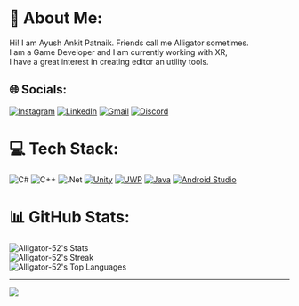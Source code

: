 # 💫 About Me:
Hi! I am Ayush Ankit Patnaik. Friends call me Alligator sometimes.<br>I am a Game Developer and I am currently working with XR, <br> I have a great interest in creating editor an utility tools.


## 🌐 Socials:
[![Instagram](https://img.shields.io/badge/Instagram-%23E4405F.svg?style=for-the-badge&logo=instagram&logoColor=white)](https://instagram.com/arigeta_sama)
[![LinkedIn](https://img.shields.io/badge/LinkedIn-%230077B5.svg?style=for-the-badge&logo=linkedin&logoColor=white)](https://www.linkedin.com/in/ayush-a-patnaik-29191220b/)
[![Gmail](https://img.shields.io/badge/Gmail-%23E4405F.svg?style=for-the-badge&logo=gmail&logoColor=white)](mailto:ayushankitpatnaik99@gmail.com)
[![Discord](https://img.shields.io/badge/Discord-_arigeta_-7289DA.svg?style=for-the-badge&logo=discord&logoColor=white)](https://discord.com/users/_arigeta_)
# 💻 Tech Stack:
![C#](https://img.shields.io/badge/c%23-%23239120.svg?style=for-the-badge&logo=csharp&logoColor=white) ![C++](https://img.shields.io/badge/c++-%2300599C.svg?style=for-the-badge&logo=c%2B%2B&logoColor=white) ![.Net](https://img.shields.io/badge/.NET-5C2D91?style=for-the-badge&logo=.net&logoColor=white) [![Unity](https://img.shields.io/badge/Unity-%23000000.svg?style=for-the-badge&logo=unity&logoColor=white)](https://unity.com/) [![UWP](https://img.shields.io/badge/UWP-%230072C6.svg?style=for-the-badge&logo=windows&logoColor=white)](https://docs.microsoft.com/en-us/windows/uwp/) [![Java](https://img.shields.io/badge/Java-yellow?style=for-the-badge&logo=java&logoColor=White)](https://www.java.com/en/) [![Android Studio](https://img.shields.io/badge/Android_Studio-333333?style=for-the-badge&logo=android-studio&logoColor=green)](https://developer.android.com/studio)


# 📊 GitHub Stats:
![Alligator-52's Stats](https://github-readme-stats.vercel.app/api?username=Alligator-52&theme=vue-dark&show_icons=true&hide_border=true&count_private=true)<br>
![Alligator-52's Streak](https://github-readme-streak-stats.herokuapp.com/?user=Alligator-52&theme=vue-dark&hide_border=true&private=true)<br>
![Alligator-52's Top Languages](https://github-readme-stats.vercel.app/api/top-langs/?username=Alligator-52&theme=vue-dark&show_icons=true&hide_border=true&layout=compact)

---
[![](https://visitcount.itsvg.in/api?id=Alligator-52&icon=0&color=0)](https://visitcount.itsvg.in)
